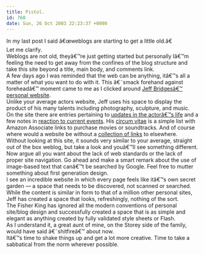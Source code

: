```yaml
---
title: Pistol.
id: 760
date: Sun, 26 Oct 2003 22:23:37 +0000
---
```


In my last post I said â€œweblogs are starting to get a little old.â€&#157;  
 Let me clarify.  
 Weblogs are not old, theyâ€™re just getting started but personally Iâ€™m feeling the need to get away from the confines of the blog structure and take this site beyond a title, main body, and comments link.  
 A few days ago I was reminded that the web can be anything, itâ€™s all a matter of what you want to do with it. This â€˜smack forehand against foreheadâ€™ moment came to me as I clicked around [Jeff Bridgesâ€™ personal website](http://www.jeffbridges.com/main.html).  
 Unlike your average actors website, Jeff uses his space to display the product of his many talents including photography, sculpture, and music. On the site there are entries pertaining to [updates in the actorâ€™s life](http://www.jeffbridges.com/latestaug03.html) and a few notes in [reaction to current events](http://www.jeffbridges.com/endhunger.html). His [circum vitae](http://www.jeffbridges.com/filmography.html) is a simple list with Amazon Associate links to purchase movies or soundtracks. And of course where would a website be without a [collection of links](http://www.jeffbridges.com/stuff04.html) to elsewhere.  
 Without looking at this site, it sounds very similar to your average, straight out of the box weblog, but take a look and youâ€™ll see something different.  
 Now argue all you want about the lack of web standards or the lack of proper site navigation. Go ahead and make a smart remark about the use of image-based text that canâ€™t be searched by Google. Feel free to mutter something about first generation design.  
 I see an incredible website in which every page feels like itâ€™s own secret garden — a space that needs to be discovered, not scanned or searched. While the content is similar in form to that of a million other personal sites, Jeff has created a space that looks, refreshingly, nothing of the sort.  
 The Fisher King has ignored all the modern conventions of personal site/blog design and successfully created a space that is as simple and elegant as anything created by fully validated style sheets or Flash.  
 As I understand it, a great aunt of mine, on the Storey side of the family, would have said â€˜shitfireâ€™ about now.  
 Itâ€™s time to shake things up and get a lot more creative. Time to take a sabbatical from the norm wherever possible.


